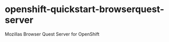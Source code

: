 openshift-quickstart-browserquest-server
========================================

Mozillas Browser Quest Server for OpenShift